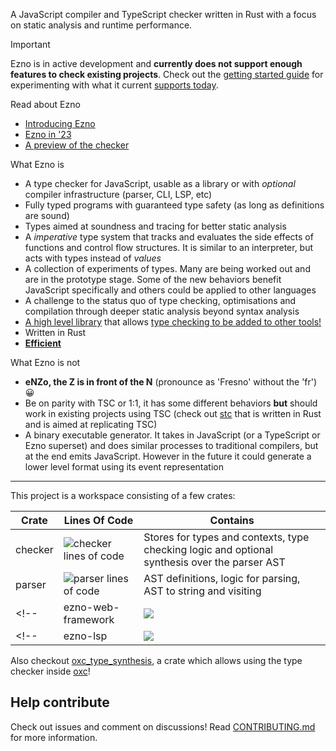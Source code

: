 A JavaScript compiler and TypeScript checker written in Rust with a focus on static analysis and runtime performance.

> [!IMPORTANT]
> Ezno is in active development and **currently does not support enough features to check existing projects**. Check out the [getting started guide](./checker/docs/getting-started.md) for experimenting with what it current [supports today](./checker/specification/specification.md).

Read about Ezno
- [Introducing Ezno](https://kaleidawave.github.io/posts/introducing-ezno/)
- [Ezno in '23](https://kaleidawave.github.io/posts/ezno-23/)
- [A preview of the checker](https://kaleidawave.github.io/posts/a-preview-of-the-checker/)

<!-- Currently out ![project lines of code](https://projects.kaleidawave.workers.dev/project/ezno/badge) -->

What Ezno is
- A type checker for JavaScript, usable as a library or with *optional* compiler infrastructure (parser, CLI, LSP, etc)
- Fully typed programs with guaranteed type safety (as long as definitions are sound)
- Types aimed at soundness and tracing for better static analysis
- A *imperative* type system that tracks and evaluates the side effects of functions and control flow structures. It is similar to an interpreter, but acts with types instead of *values*
- A collection of experiments of types. Many are being worked out and are in the prototype stage. Some of the new behaviors benefit JavaScript specifically and others could be applied to other languages
- A challenge to the status quo of type checking, optimisations and compilation through deeper static analysis beyond syntax analysis
- [A high level library](https://docs.rs/ezno-checker/latest/ezno_checker/) that allows [type checking to be added to other tools!](https://github.com/web-infra-dev/oxc/tree/main/crates/oxc_type_synthesis)
- Written in Rust
- [**Efficient**](https://kaleidawave.github.io/posts/a-preview-of-the-checker/#checking-performance)

What Ezno is not
- **eNZo, the Z is in front of the N** (pronounce as 'Fresno' without the 'fr') 😀
- Be on parity with TSC or 1:1, it has some different behaviors **but** should work in existing projects using TSC (check out [stc](https://github.com/dudykr/stc) that is written in Rust and is aimed at replicating TSC)
- A binary executable generator. It takes in JavaScript (or a TypeScript or Ezno superset) and does similar processes to traditional compilers, but at the end emits JavaScript. However in the future it could generate a lower level format using its event representation

---

This project is a workspace consisting of a few crates:

| Crate | Lines Of Code | Contains |
|---|---|---|
| checker | ![checker lines of code](https://projects.kaleidawave.workers.dev/project/ezno-checker/badge) | Stores for types and contexts, type checking logic and optional synthesis over the parser AST |
| parser | ![parser lines of code](https://projects.kaleidawave.workers.dev/project/ezno-parser/badge) | AST definitions, logic for parsing, AST to string and visiting |
<!-- | ezno-web-framework | ![](https://projects.kaleidawave.workers.dev/project/framework/badge) | Visitors and code generation for JSX and reactive expression transformations. | -->
<!-- | ezno-lsp | ![](https://projects.kaleidawave.workers.dev/project/framework/badge) | Visitors and code generation for JSX and reactive expression transformations. | -->

Also checkout [oxc_type_synthesis](https://github.com/web-infra-dev/oxc/tree/main/crates/oxc_type_synthesis), a crate which allows using the type checker inside [oxc](https://github.com/web-infra-dev/oxc/tree/main)!

## Help contribute

Check out issues and comment on discussions! Read [CONTRIBUTING.md](https://github.com/kaleidawave/ezno/blob/main/CONTRIBUTING.md) for more information.
